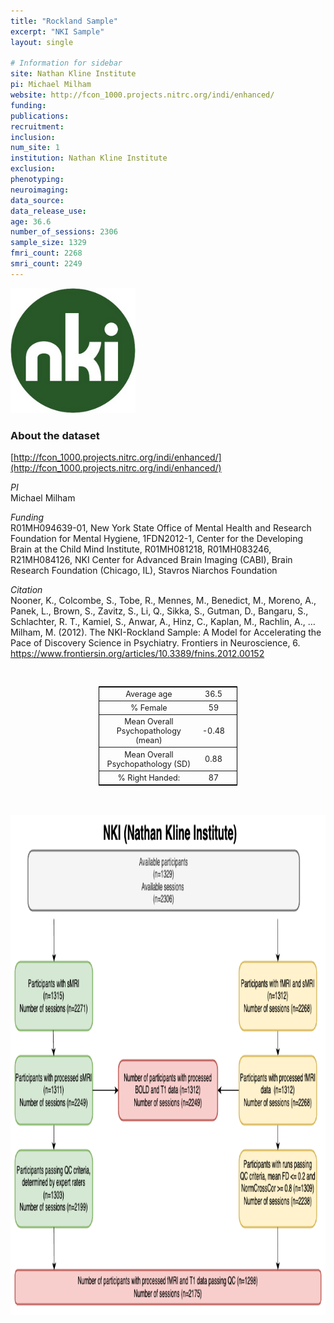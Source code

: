 ```yaml
---
title: "Rockland Sample"
excerpt: "NKI Sample"
layout: single

# Information for sidebar
site: Nathan Kline Institute
pi: Michael Milham
website: http://fcon_1000.projects.nitrc.org/indi/enhanced/
funding:
publications:
recruitment:
inclusion:
num_site: 1
institution: Nathan Kline Institute
exclusion:
phenotyping:
neuroimaging:
data_source:
data_release_use:
age: 36.6
number_of_sessions: 2306
sample_size: 1329
fmri_count: 2268
smri_count: 2249
---
```

<div style="text-align: left;">
     <img src="/assets/images/logos/NKI.png" width="200" height="200" />
</div>

### About the dataset
[http://fcon_1000.projects.nitrc.org/indi/enhanced/](http://fcon_1000.projects.nitrc.org/indi/enhanced/)

*PI*
<br>
Michael Milham

*Funding* 
<br>
R01MH094639-01, New York State Office of Mental Health and Research Foundation for Mental Hygiene, 1FDN2012-1, Center for the Developing Brain at the Child Mind Institute, R01MH081218, R01MH083246, R21MH084126, NKI Center for Advanced Brain Imaging (CABI), Brain Research Foundation (Chicago, IL), Stavros Niarchos Foundation

*Citation*
<br>
Nooner, K., Colcombe, S., Tobe, R., Mennes, M., Benedict, M., Moreno, A., Panek, L., Brown, S., Zavitz, S., Li, Q., Sikka, S., Gutman, D., Bangaru, S., Schlachter, R. T., Kamiel, S., Anwar, A., Hinz, C., Kaplan, M., Rachlin, A., … Milham, M. (2012). The NKI-Rockland Sample: A Model for Accelerating the Pace of Discovery Science in Psychiatry. Frontiers in Neuroscience, 6. https://www.frontiersin.org/articles/10.3389/fnins.2012.00152


<br>
<div class=table align='center'>
<table style="text-align: center;
width:44%; font-size:90%; border: 1px solid black">
<tr><th style="font-weight:normal">Average age</th><th style="font-weight:normal">36.5</th><th style="font-weight:normal"></th></tr>
<tr><th style="font-weight:normal">% Female</th><th style="font-weight:normal">59</th><th style="font-weight:normal"></th></tr>
<tr><th style="font-weight:normal">Mean Overall Psychopathology (mean)</th><th style="font-weight:normal">-0.48</th><th style="font-weight:normal"></th></tr>
<tr><th style="font-weight:normal">Mean Overall Psychopathology (SD)</th><th style="font-weight:normal">0.88</th><th style="font-weight:normal"></th></tr>
<tr><th style="font-weight:normal">% Right Handed:</th><th style="font-weight:normal">87</th><th style="font-weight:normal"></th></tr>
<table>

<br>
<br>
<div style="text-align: center;">
     <img src="/assets/images/datasets/NKI_Flowchart.png" width="800" height="800" />
</div>
